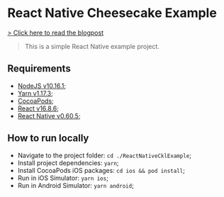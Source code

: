 # React Native Cheesecake Example

[> Click here to read the blogpost](https://cheesecakelabs.com/br/blog/efficient-way-structure-react-native-projects/?utm_source=github)

> This is a simple React Native example project.

## Requirements

- [NodeJS v10.16.1](https://nodejs.org/en/);
- [Yarn v1.17.3](https://yarnpkg.com/en/);
- [CocoaPods](https://cocoapods.org/);
- [React v16.8.6](https://reactjs.org/);
- [React Native v0.60.5](https://facebook.github.io/react-native/docs/getting-started);

## How to run locally

- Navigate to the project folder: `cd ./ReactNativeCklExample`;
- Install project dependencies: `yarn`;
- Install CocoaPods iOS packages: `cd ios && pod install`;
- Run in iOS Simulator: `yarn ios`;
- Run in Android Simulator: `yarn android`;

